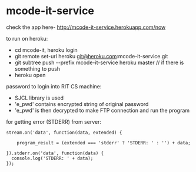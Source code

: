 mcode-it-service
================

check the app here-
http://mcode-it-service.herokuapp.com/now


to run on heroku:
- cd mcode-it, heroku login
- git remote set-url heroku git@heroku.com:mcode-it-service.git
- git subtree push --prefix mcode-it-service heroku master			// if there is something to push
- heroku open

password to login into RIT CS machine:
- SJCL library is used
- 'e_pwd' contains encrypted string of original password
- 'e_pwd' is then decrypted to make FTP connection and run the program


for getting error (STDERR) from server:

	stream.on('data', function(data, extended) {
				  
		program_result = (extended === 'stderr' ? 'STDERR: ' : '') + data;
		
	}).stderr.on('data', function(data) {
	  console.log('STDERR: ' + data);
	});